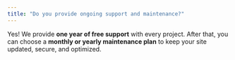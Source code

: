 ```yaml
---
title: "Do you provide ongoing support and maintenance?"
---
```


Yes! We provide **one year of free support** with every project. After that, you can choose a **monthly or yearly maintenance plan** to keep your site updated, secure, and optimized.
